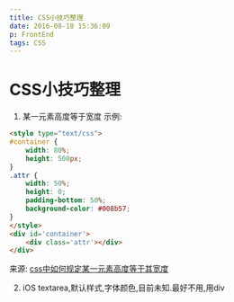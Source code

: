 ```yaml
---
title: CSS小技巧整理
date: 2016-08-18 15:36:09
p: FrontEnd
tags: CSS
---
```

# CSS小技巧整理
<!-- more -->
1. 某一元素高度等于宽度
示例:
```html
<style type="text/css">
#container {
    width: 80%;
    height: 500px;
}
.attr {
    width: 50%;
    height: 0;
    padding-bottom: 50%;
    background-color: #008b57;
}
</style>
<div id='container'>
    <div class='attr'></div>
</div>
```
来源: [css中如何规定某一元素高度等于其宽度](https://segmentfault.com/q/1010000002629233 'blank')

2. iOS textarea,默认样式,字体颜色,目前未知.最好不用,用div